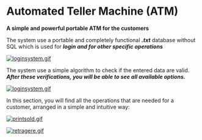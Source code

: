 # Automated Teller Machine (ATM)

**A simple and powerful portable ATM for the customers**

The system use a portable and completely functional ***.txt*** database without SQL
which is used for ***login and for other specific operations***

[![loginsystem.gif](https://i.postimg.cc/2yPdc85M/loginsystem.gif)](https://postimg.cc/2L7B3Yh7)

The system use a simple algorithm to check if the entered data are valid.
***After these verifications, you will be able to see all available options.***

[![loginsystem.gif](https://i.postimg.cc/2yPdc85M/loginsystem.gif)](https://postimg.cc/2L7B3Yh7)

In this section, you will find all the operations that are needed for a customer, arranged in a simple and intuitive way:

[![printsold.gif](https://i.postimg.cc/DypJsVPs/printsold.gif)](https://postimg.cc/SJ8xFv5N)

[![retragere.gif](https://i.postimg.cc/9Qzxth5j/retragere.gif)](https://postimg.cc/QFGkhvd6)
